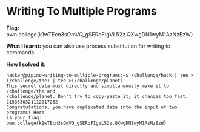 # Writing To Multiple Programs 

**Flag:** pwn.college{k1wTEcn3sOmVQ_gSERqFIgVL52z.QXwgDN1wyM1AzNzEzW}
 
**What I learnt:** you can also use process substitution for writing to commands

**How I solved it:**


```
hacker@piping~writing-to-multiple-programs:~$ /challenge/hack | tee >(/challenge/the) | tee >(/challenge/planet)
This secret data must directly and simultaneously make it to /challenge/the and
/challenge/planet. Don't try to copy-paste it; it changes too fast.
2153330321112017252
Congratulations, you have duplicated data into the input of two programs! Here
is your flag:
pwn.college{k1wTEcn3sOmVQ_gSERqFIgVL52z.QXwgDN1wyM1AzNzEzW}


```
